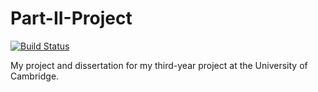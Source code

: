 # Part-II-Project

[![Build Status](https://travis-ci.org/codebyzeb/Part-II-Project.svg?branch=master)](https://travis-ci.org/ZGoriely/Part-II-Project)

My project and dissertation for my third-year project at the University of Cambridge.
